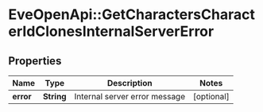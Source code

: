 # EveOpenApi::GetCharactersCharacterIdClonesInternalServerError

## Properties
Name | Type | Description | Notes
------------ | ------------- | ------------- | -------------
**error** | **String** | Internal server error message | [optional] 


